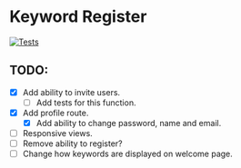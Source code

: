 # Keyword Register
[![Tests](https://github.com/jornl/keyword-register/actions/workflows/laravel.yml/badge.svg)](https://github.com/jornl/keyword-register/actions/workflows/laravel.yml)

## TODO:
- [x] Add ability to invite users.
  - [ ] Add tests for this function.
- [x] Add profile route.
  - [x] Add ability to change password, name and email.
- [ ] Responsive views.
- [ ] Remove ability to register?
- [ ] Change how keywords are displayed on welcome page.
